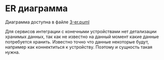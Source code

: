 # ER диаграмма

Диаграмма доступна в файле [3-er.puml](3-er.puml)

Для сервисов интеграции с конечными устройствами нет детализации хранимых данных, так как не известно на данный момент
какие данные потребуется хранить. Известно точно что данные некоторые будут, например как коннектиться к устройству.
Поэтому и сущность такая нужна.
